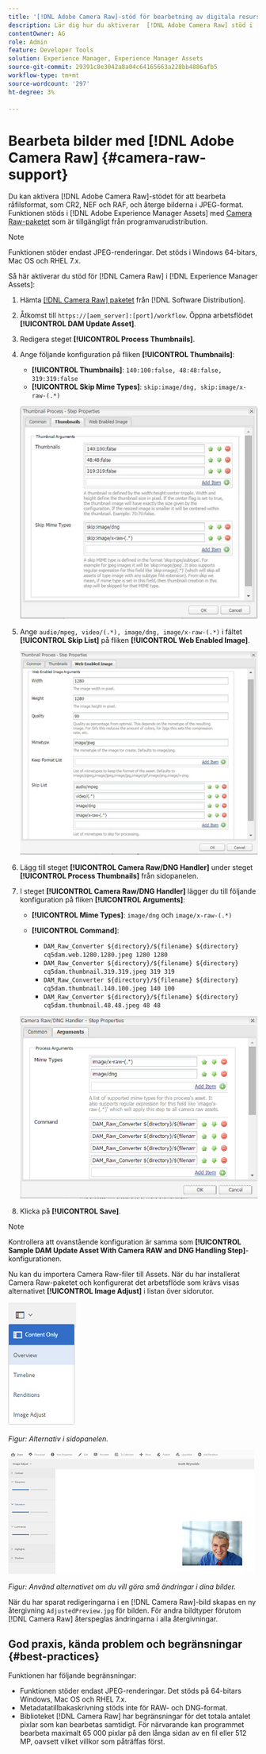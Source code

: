 ```yaml
---
title: '[!DNL Adobe Camera Raw]-stöd för bearbetning av digitala resurser'
description: Lär dig hur du aktiverar  [!DNL Adobe Camera Raw] stöd i [!DNL Adobe Experience Manager Assets]
contentOwner: AG
role: Admin
feature: Developer Tools
solution: Experience Manager, Experience Manager Assets
source-git-commit: 29391c8e3042a8a04c64165663a228bb4886afb5
workflow-type: tm+mt
source-wordcount: '297'
ht-degree: 3%

---
```


# Bearbeta bilder med [!DNL Adobe Camera Raw] {#camera-raw-support}

Du kan aktivera [!DNL Adobe Camera Raw]-stödet för att bearbeta råfilsformat, som CR2, NEF och RAF, och återge bilderna i JPEG-format. Funktionen stöds i [!DNL Adobe Experience Manager Assets] med [Camera Raw-paketet](https://experience.adobe.com/#/downloads/content/software-distribution/en/aem.html?package=/content/software-distribution/en/details.html/content/dam/aem/public/adobe/packages/aem630/product/assets/aem-assets-cameraraw-pkg) som är tillgängligt från programvarudistribution.

>[!NOTE]
>
>Funktionen stöder endast JPEG-renderingar. Det stöds i Windows 64-bitars, Mac OS och RHEL 7.x.

Så här aktiverar du stöd för [!DNL Camera Raw] i [!DNL Experience Manager Assets]:

1. Hämta [[!DNL Camera Raw] paketet](https://experience.adobe.com/#/downloads/content/software-distribution/en/aem.html?package=/content/software-distribution/en/details.html/content/dam/aem/public/adobe/packages/cq650/product/assets/aem-assets-cameraraw-pkg-1.4.8.zip) från [!DNL Software Distribution].
1. Åtkomst till `https://[aem_server]:[port]/workflow`. Öppna arbetsflödet **[!UICONTROL DAM Update Asset]**.
1. Redigera steget **[!UICONTROL Process Thumbnails]**.
1. Ange följande konfiguration på fliken **[!UICONTROL Thumbnails]**:

   * **[!UICONTROL Thumbnails]**: `140:100:false, 48:48:false, 319:319:false`
   * **[!UICONTROL Skip Mime Types]**: `skip:image/dng, skip:image/x-raw-(.*)`

   ![chlimage_1-128](assets/chlimage_1-334.png)

1. Ange `audio/mpeg, video/(.*), image/dng, image/x-raw-(.*)` i fältet **[!UICONTROL Skip List]** på fliken **[!UICONTROL Web Enabled Image]**.

   ![chlimage_1-129](assets/chlimage_1-335.png)

1. Lägg till steget **[!UICONTROL Camera Raw/DNG Handler]** under steget **[!UICONTROL Process Thumbnails]** från sidopanelen.
1. I steget **[!UICONTROL Camera Raw/DNG Handler]** lägger du till följande konfiguration på fliken **[!UICONTROL Arguments]**:

   * **[!UICONTROL Mime Types]**: `image/dng` och `image/x-raw-(.*)`
   * **[!UICONTROL Command]**:

      * `DAM_Raw_Converter ${directory}/${filename} ${directory} cq5dam.web.1280.1280.jpeg 1280 1280`
      * `DAM_Raw_Converter ${directory}/${filename} ${directory} cq5dam.thumbnail.319.319.jpeg 319 319`
      * `DAM_Raw_Converter ${directory}/${filename} ${directory} cq5dam.thumbnail.140.100.jpeg 140 100`
      * `DAM_Raw_Converter ${directory}/${filename} ${directory} cq5dam.thumbnail.48.48.jpeg 48 48`

   ![chlimage_1-130](assets/chlimage_1-336.png)

1. Klicka på **[!UICONTROL Save]**.

>[!NOTE]
>
>Kontrollera att ovanstående konfiguration är samma som **[!UICONTROL Sample DAM Update Asset With Camera RAW and DNG Handling Step]**-konfigurationen.

Nu kan du importera Camera Raw-filer till Assets. När du har installerat Camera Raw-paketet och konfigurerat det arbetsflöde som krävs visas alternativet **[!UICONTROL Image Adjust]** i listan över sidorutor.

![chlimage_1-131](assets/chlimage_1-337.png)

*Figur: Alternativ i sidopanelen.*

![chlimage_1-132](assets/chlimage_1-338.png)

*Figur: Använd alternativet om du vill göra små ändringar i dina bilder.*

När du har sparat redigeringarna i en [!DNL Camera Raw]-bild skapas en ny återgivning `AdjustedPreview.jpg` för bilden. För andra bildtyper förutom [!DNL Camera Raw] återspeglas ändringarna i alla återgivningar.

## God praxis, kända problem och begränsningar {#best-practices}

Funktionen har följande begränsningar:

* Funktionen stöder endast JPEG-renderingar. Det stöds på 64-bitars Windows, Mac OS och RHEL 7.x.
* Metadatatillbakaskrivning stöds inte för RAW- och DNG-format.
* Biblioteket [!DNL Camera Raw] har begränsningar för det totala antalet pixlar som kan bearbetas samtidigt. För närvarande kan programmet bearbeta maximalt 65 000 pixlar på den långa sidan av en fil eller 512 MP, oavsett vilket villkor som påträffas först.
